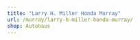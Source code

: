 ```yaml
---
title: "Larry H. Miller Honda Murray"
url: /murray/larry-h-miller-honda-murray/
shop: Autohaus
---
```

